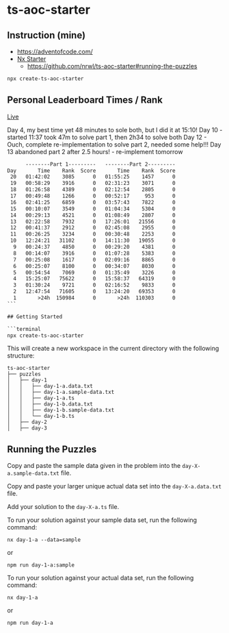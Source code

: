 # ts-aoc-starter

## Instruction (mine)

- <https://adventofcode.com/>
- [Nx Starter](https://nx.dev/advent-of-code)
  - https://github.com/nrwl/ts-aoc-starter#running-the-puzzles

```bash
npx create-ts-aoc-starter
```

## Personal Leaderboard Times / Rank

[Live](https://adventofcode.com/2023/leaderboard/self)

Day 4, my best time yet 48 minutes to sole both, but I did it at 15:10!
Day 10 - started 11:37 took 47m to solve part 1, then 2h34 to solve both
Day 12 - Ouch, complete re-implementation to solve part 2, needed some help!!!
Day 13 abandoned part 2 after 2.5 hours! - re-implement tomorrow

````txt
      --------Part 1---------   --------Part 2---------
Day       Time    Rank  Score       Time    Rank  Score
 20   01:42:02    3085      0   01:55:25    1457      0
 19   00:58:29    3916      0   02:31:23    3071      0
 18   01:26:58    4389      0   02:12:54    2805      0
 17   00:49:48    1266      0   00:52:17     953      0
 16   02:41:25    6859      0   03:57:43    7822      0
 15   00:10:07    3549      0   01:04:34    5304      0
 14   00:29:13    4521      0   01:08:49    2807      0
 13   02:22:58    7932      0   17:26:01   21556      0
 12   00:41:37    2912      0   02:45:08    2955      0
 11   00:26:25    3234      0   00:30:48    2253      0
 10   12:24:21   31102      0   14:11:30   19055      0
  9   00:24:37    4850      0   00:29:20    4381      0
  8   00:14:07    3916      0   01:07:28    5383      0
  7   00:25:08    1617      0   02:09:16    8865      0
  6   00:25:07    8100      0   00:34:07    8030      0
  5   00:54:54    7069      0   01:35:49    3226      0
  4   15:25:07   75622      0   15:58:37   64319      0
  3   01:30:24    9721      0   02:16:52    9833      0
  2   12:47:54   71605      0   13:24:20   69353      0
  1       >24h  150984      0       >24h  110303      0
```

## Getting Started

```terminal
npx create-ts-aoc-starter
````

This will create a new workspace in the current directory with the following structure:

```file-tree
ts-aoc-starter
├── puzzles
│   ├── day-1
│   │   ├── day-1-a.data.txt
│   │   ├── day-1-a.sample-data.txt
│   │   ├── day-1-a.ts
│   │   ├── day-1-b.data.txt
│   │   ├── day-1-b.sample-data.txt
│   │   └── day-1-b.ts
│   ├── day-2
│   ├── day-3
```

## Running the Puzzles

Copy and paste the sample data given in the problem into the `day-X-a.sample-data.txt` file.

Copy and paste your larger unique actual data set into the `day-X-a.data.txt` file.

Add your solution to the `day-X-a.ts` file.

To run your solution against your sample data set, run the following command:

```terminal
nx day-1-a --data=sample
```

or

```terminal
npm run day-1-a:sample
```

To run your solution against your actual data set, run the following command:

```terminal
nx day-1-a
```

or

```terminal
npm run day-1-a
```
